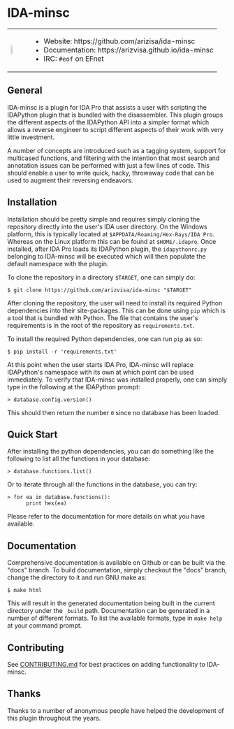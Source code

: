 # IDA-minsc

<table>
    <tr>
        <td width="10%"><img src="http://arizvisa.github.io/ida-minsc/_images/hamster.svg" height="10%" /></td>
        <td>
            <ul>
                <li>Website: https://github.com/arizisa/ida-minsc</li>
                <li>Documentation: https://arizvisa.github.io/ida-minsc</li>
                <li>IRC: <code>#eof</code> on EFnet</li>
            </ul>
        </td>
    </tr>
</table>

## General

IDA-minsc is a plugin for IDA Pro that assists a user with scripting the
IDAPython plugin that is bundled with the disassembler. This plugin groups the
different aspects of the IDAPython API into a simpler format which allows a
reverse engineer to script different aspects of their work with very little
investment.

A number of concepts are introduced such as a tagging system, support for
multicased functions, and filtering with the intention that most search
and annotation issues can be performed with just a few lines of code. This
should enable a user to write quick, hacky, throwaway code that can be used
to augment their reversing endeavors.

## Installation

Installation should be pretty simple and requires simply cloning the repository
directly into the user's IDA user directory. On the Windows platform, this is
typically located at `$APPDATA/Roaming/Hex-Rays/IDA Pro`. Whereas on the Linux
platform this can be found at `$HOME/.idapro`. Once installed, after IDA Pro
loads its IDAPython plugin, the `idapythonrc.py` belonging to IDA-minsc will be
executed which will then populate the default namespace with the plugin.

To clone the repository in a directory `$TARGET`, one can simply do:

    $ git clone https://github.com/arizvisa/ida-minsc "$TARGET"

After cloning the repository, the user will need to install its required Python
dependencies into their site-packages. This can be done using `pip` which is a
tool that is bundled with Python. The file that contains the user's requirements
is in the root of the repository as `requirements.txt`.

To install the required Python dependencies, one can run `pip` as so:

    $ pip install -r 'requirements.txt'

At this point when the user starts IDA Pro, IDA-minsc will replace IDAPython's
namespace with its own at which point can be used immediately. To verify that
IDA-minsc was installed properly, one can simply type in the following at the
IDAPython prompt:

    > database.config.version()

This should then return the number `0` since no database has been loaded.

## Quick Start

After installing the python dependencies, you can do something like the
following to list all the functions in your database:

    > database.functions.list()

Or to iterate through all the functions in the database, you can try:

    > for ea in database.functions():
          print hex(ea)

Please refer to the documentation for more details on what you have available.

## Documentation

Comprehensive documentation is available on Github or can be built via the
"docs" branch. To build documentation, simply checkout the "docs" branch,
change the directory to it and run GNU make as:

    $ make html

This will result in the generated documentation being built in the current
directory under the `_build` path. Documentation can be generated in a number
of different formats. To list the available formats, type in `make help` at
your command prompt.

## Contributing

See [CONTRIBUTING.md](https://github.com/arizvisa/ida-minsc/blob/master/CONTRIBUTING.md) for best practices on adding functionality to IDA-minsc.

## Thanks

Thanks to a number of anonymous people have helped the development of this
plugin throughout the years.

[logo]: http://arizvisa.github.io/ida-minsc/_images/hamster.svg
